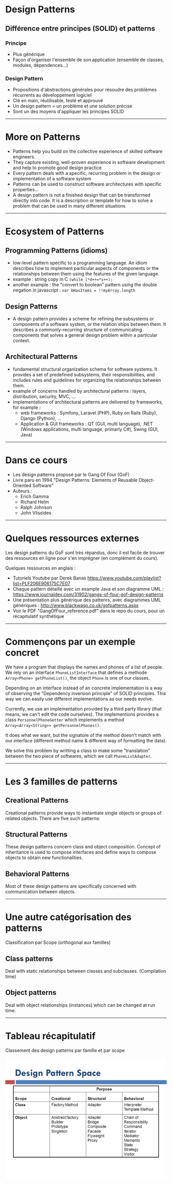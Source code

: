 # Design Patterns


## Différence entre principes (SOLID) et patterns 

### Principe 

- Plus générique
- Façon d'organiser l'ensemble de son application (ensemble de classes, modules, dépendences…)

### Design Pattern

- Propositions d'abstractions générales pour résoudre des problèmes récurrents au développement logiciel
- Clé en main, réutilisable, testé et approuvé
- Un design pattern = un problème et une solution précise
- Sont un des moyens d'appliquer les principes SOLID

---

# More on Patterns

- Patterns help you build on the collective experience of skilled software engineers. 
- They capture existing, well-proven experience in software development and help to promote good design practice 
- Every pattern deals with a specific, recurring problem in the design or implementation of a software system 
- Patterns can be used to construct software architectures with specific properties... 
- A design pattern is not a finished design that can be transformed directly into code. It is a description or template for how to solve a problem that can be used in many different situations

---

# Ecosystem of Patterns

## Programming Patterns (idioms)

- low-level pattern specific to a programming language. An idiom describes how to implement particular aspects of components or the relationships between them using the features of the given language.
- example : string copy in C `(while (*d++=*s++);`
- another example : the "convert to boolean" pattern using the double negation in javascript : `var bHasItems = !!myArray.length`

## Design Patterns

- A design pattern provides a scheme for refining the subsystems or components of a software system, or the relation ships between them. It describes a commonly-recurring structure of  communicating components that solves a general design problem within a particular context. 

## Architectural Patterns

- fundamental structural organization schema for software systems. It provides a set of predefined subsystems, their responsibilities,  and includes rules and guidelines for organizing the relationships between them. 
- example of concerns handled by architectural patterns : layers, distribution, security, MVC, …
- implementations of architectural patterns are delivered by frameworks, for example : 
    - web frameworks : Symfony, Laravel (PHP), Ruby on Rails (Ruby), Django (Python), …
    - Application & GUI frameworks : QT (GUI, multi language), .NET (Windows applications, multi language, primarly C#), Swing (GUI, Java)


---

# Dans ce cours

- Les design patterns proposé par le Gang Of Four (GoF)
- Livre paru en 1994 "Design Patterns: Elements of Reusable Object-Oriented Software"
- Auteurs : 
    - Erich Gamma
    - Richard Helm
    - Ralph Johnson
    - John Vlissides

---

# Quelques ressources externes

Les design patterns du GoF sont très répandus, donc il est facile de trouver des ressources en ligne pour s'en imprégner (en 
complément du cours).

Quelques ressources en anglais : 

- Tutoriels Youtube par Derek Banas <https://www.youtube.com/playlist?list=PLF206E906175C7E07>
- Chaque pattern détaillé avec un example Java et son diagramme UML : <https://www.journaldev.com/31902/gangs-of-four-gof-design-patterns>
- Une présentation plus générique des pattenrs, avec diagrammes UML génériques : <http://www.blackwasp.co.uk/gofpatterns.aspx>
- Voir le PDF "GangOfFour_reference.pdf" dans le repo du cours, pour un récapitulatif synthétique


---

# Commençons par un exemple concret

We have a program that displays the names and phones of a list of people. We rely on an interface `PhoneListInterface` that defines
a methode `Array<Phone> getPhoneList()`, the object `Phone` is one of our classes.

Depending on an interface instead of an concrete implementation is a way of observing the "Dependency inversion principle" of SOLID principles. This
way we can easily use different implementations as our needs evolve.

Currently, we use an implementation provided by a third party library (that means, we can't edit the code ourselves). The implementions provides a class
`PersonnelPhoneGetter` which implements a method `Array<Array<String>> getPersonnelPhones()`.

It does what we want, but the signature of the method doesn't match with our interface (different method name & different way of formatting the data).

We solve this problem by writting a class to make some "translation" between the two piece of softwares, which we call `PhoneListAdapter`.

--- 

# Les 3 familles de patterns


## Creational Patterns

Creational patterns provide ways to instantiate single objects or groups of related objects. There are five such patterns:


## Structural Patterns

These design patterns concern class and object composition. Concept of inheritance is used to compose interfaces and define ways to compose objects to obtain new functionalities.

## Behavioral Patterns

Most of these design patterns are specifically concerned with communication between objects. 

---

# Une autre catégorisation des patterns

Classification par Scope (orthogonal aux familles)

## Class patterns

Deal with static relationships between classes and subclasses. (Compilation time)

## Object patterns

Deal with object relationships (instances) which can be changed at run time.

---

# Tableau récapitulatif

Classement des design patterns par famille et par scope

![alt text](./imgs/dp_classification.jpg)

